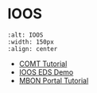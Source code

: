 # IOOS 

```{image} ../../images/placeholder.png
:alt: IOOS
:width: 150px
:align: center
```

   * [COMT Tutorial](https://www.youtube.com/watch?v=Dqc1C1HeemQ)
   * [IOOS EDS Demo](https://nccospublicstor.blob.core.windows.net/ioos/ioos_demo_1280.mp4)
   * [MBON Portal Tutorial](https://www.youtube.com/watch?v=ZITqDRa6u9c)


